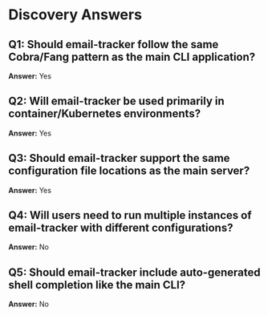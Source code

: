 # Discovery Answers

## Q1: Should email-tracker follow the same Cobra/Fang pattern as the main CLI application?
**Answer:** Yes

## Q2: Will email-tracker be used primarily in container/Kubernetes environments?
**Answer:** Yes

## Q3: Should email-tracker support the same configuration file locations as the main server?
**Answer:** Yes

## Q4: Will users need to run multiple instances of email-tracker with different configurations?
**Answer:** No

## Q5: Should email-tracker include auto-generated shell completion like the main CLI?
**Answer:** No